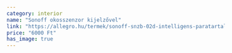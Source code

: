 ```yaml
---
category: interior
name: "Sonoff okosszenzor kijelzővel"
link: "https://allegro.hu/termek/sonoff-snzb-02d-intelligens-paratartalom-homerseklet-erzekelo-lcd-zigbee-3-0-41b6de4c-51b8-4667-ba57-5573e1477670?offerId=14738959794"
price: "6000 Ft"
has_image: true
---
```

